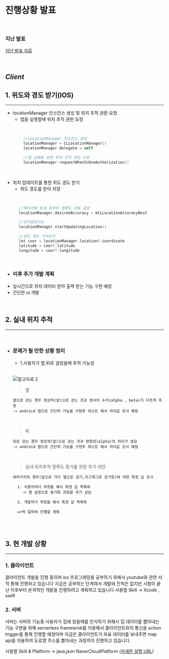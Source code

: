 <!--Heading-->
# 진행상황 발표

<br/>

### 지난 발표

[지난 발표 자료](https://github.com/ChangJinMoon/My_Workspace/blob/master/Aim_your_device/First_presentaion.md)

<br/>

## _Client_
## 1. 위도와 경도 받기(IOS)
____

+ locationManager 인스턴스 생성 및 위치 추적 권환 요청
  - 앱을 실행할때 위치 추적 권한 요청

<br/>
  
```swift
        //locationManager 인스턴스 생성 
        locationManager = CLLocationManager()
        locationManager.delegate = self
        
        //앱 실행을 위한 위치 추적 권한 요청
        locationManager.requestWhenInUseAuthorization()
```

<br/>

  - 위치 업데이트를 통한 위도 경도 받기
    + 위도 경도를 받아 저장

<br/>
  
  ```objectivec
        //배터리에 맞게 최적의 정확도 자동 설정
        locationManager.desiredAccuracy = kCLLocationAccuracyBest
        
        //위치업데이트
        locationManager.startUpdatingLocation()
        
        //위도 경도 가져오기
        let coor = locationManager.location?.coordinate
        latitude = coor?.latitude
        longitude = coor?.longitude
  ```
  <br/>
  
  + ### 이후 추가 개발 계획
   - 실시간으로 위치 데이터 받아 출력 받는 기능 구현 예정
   - 간단한 ui 개발
  
<br/>

## 2. 실내 위치 추적
___
<br/>

+ ### 문제가 될 만한 상황 정리
  - 1.사용자가 옆,뒤로 걸었을때 추적 가능성
  <br/>
  
  ![참고자료 2](https://user-images.githubusercontent.com/57736889/114497083-47c5c600-9c5c-11eb-92f2-ef85cbe7c3b6.PNG)

  
    > 옆
    > 
      옆으로 걷는 경우 정상적(앞)으로 걷는 것과 센서의 수치(alpha , beta)가 다르게 측정
      -> android 앱으로 간단히 기능을 구현후 테스트 해서 차이값 조사 예정
    
    <br/>
    
    > 뒤
    > 
      뒤로 걷는 경우 정상적(앞)으로 걷는 것과 방향성(alpha)의 차이가 생김
      -> android 앱으로 간단히 기능을 구현후 테스트 해서 차이값 조사 예정
    <br/>  
    
    > 실내 위치추적 정확도 증가를 위한 추가 대안
    > 
      여러가지의 경우(앞으로 가다 옆으로 걷기,지그재그로 걷기등)에 대한 특정 값 조사
      
        1. 사용자마다 측정을 해서 특정 값 목록화
          -> 앱 설정으로 동기화 과정을 추가 삽입
        
        2. 개발자가 측정을 해서 특정 값 목록화
        
        =>택 일하여 진행할 계획
<br/>
<br/>

## 3. 현 개발 상황
____

### 1. 클라이언트
>
 클라이언트 개발을 진행 중이며 ios 프로그래밍을 공부하기 위해서 youtube와 관련 서적 통해 진행하고 있습니다
 지금은 공부하는 단계여서 개발에 진척은 없지만 시험이 끝난 이후부터 본격적인 개발을 진행하려고 계획하고 있습니다
 사용할 Skill -> Xcode , swift
<br/>

### 2. 서버
>
 서버는 서버의 기능중 사용자가 집에 왔을때를 인식하기 위해서 집 데이터를 뽑아내는 
 기능 구현을 위해 serverless framewrok를 이용해서 클라이언트와의 통신을 action trigger를 통해
 진행할 예정이며  지금은 클라이언트가 좌표 데이터를 보내주면 map api을 이용하여 도로명 주소를 뽑아내는 과정까지 진행하고 있습니다.

 사용할 Skill & Platform -> java,json NaverCloudPlatform
([자세한 설명 URL](https://guide.ncloud-docs.com/docs/ko/home#))

